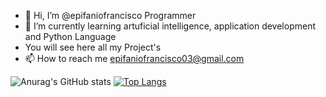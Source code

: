- 👋 Hi, I’m @epifaniofrancisco
          Programmer
- 🌱 I’m currently learning artuficial intelligence, application development and Python Language
- You will see here all my Project's
- 📫 How to reach me epifaniofrancisco03@gmail.com


![Anurag's GitHub stats](https://github-readme-stats.vercel.app/api?username=epifaniofrancisco&theme=dark&show_icons=true)
[![Top Langs](https://github-readme-stats.vercel.app/api/top-langs/?username=epifaniofrancisco&layout=compact)](https://github.com/anuraghazra/github-readme-stats)


<!---
epifaniofrancisco/epifaniofrancisco is a ✨ special ✨ repository because its `README.md` (this file) appears on your GitHub profile.
You can click the Preview link to take a look at your changes.
--->
